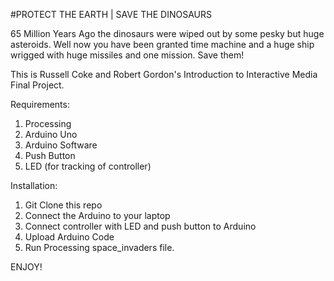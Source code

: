 #PROTECT THE EARTH | SAVE THE DINOSAURS

65 Million Years Ago the dinosaurs were wiped out by some pesky but huge asteroids. Well now you have been granted time machine and a huge ship wrigged with huge missiles and one mission. Save them!

This is Russell Coke and Robert Gordon's Introduction to Interactive Media Final Project.

Requirements:

1. Processing
2. Arduino Uno
3. Arduino Software
4. Push Button
5. LED (for tracking of controller)

Installation:

1. Git Clone this repo 
2. Connect the Arduino to your laptop
3. Connect controller with LED and push button to Arduino
4. Upload Arduino Code
5. Run Processing space_invaders file.

ENJOY!
